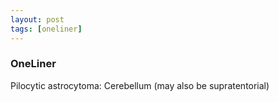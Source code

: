 ```yaml
---
layout: post
tags: [oneliner]
---
```



### OneLiner

Pilocytic astrocytoma: Cerebellum (may also be supratentorial)
